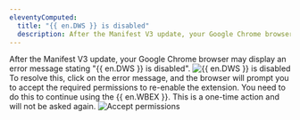```yaml
---
eleventyComputed:
  title: "{{ en.DWS }} is disabled"
  description: After the Manifest V3 update, your Google Chrome browser may display an error message stating "{{ en.DWS }} is disabled".
---
```

After the Manifest V3 update, your Google Chrome browser may display an error message stating "{{ en.DWS }} is disabled".
![{{ en.DWS }} is disabled](https://cdnweb.devolutions.net/docs/INTERFACE2035.png)
To resolve this, click on the error message, and the browser will prompt you to accept the required permissions to re-enable the extension. You need to do this to continue using the {{ en.WBEX }}. This is a one-time action and will not be asked again.
![Accept permissions](https://cdnweb.devolutions.net/docs/INTERFACE2036.png)